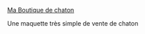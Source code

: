[Ma Boutique de chaton](https://www.figma.com/proto/aTfprloahNvl52MEDwgMCb/Untitled?node-id=0-1&t=EQIST7ALhRRYONMn-1)

Une maquette très simple de vente de chaton
